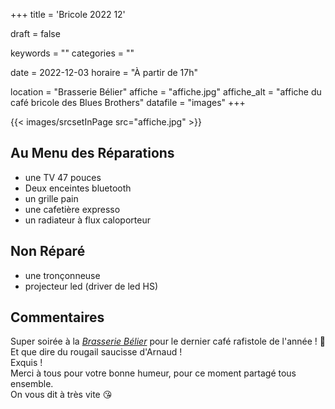 +++
title = 'Bricole 2022 12'

draft = false

keywords =  ""
categories = ""

date = 2022-12-03
horaire = "À partir de 17h"

location = "Brasserie Bélier"
affiche = "affiche.jpg"
affiche_alt = "affiche du café bricole des Blues Brothers"
datafile = "images"
+++

<div class="w-1/6 mx-auto">
{{< images/srcsetInPage src="affiche.jpg" >}}
</div>

## Au Menu des Réparations
- une TV 47 pouces
- Deux enceintes bluetooth
- un grille pain
- une cafetière expresso
- un radiateur à flux caloporteur


## Non Réparé
- une tronçonneuse
- projecteur led (driver de led HS)
## Commentaires
Super soirée à la *[Brasserie Bélier](https://www.facebook.com/Stantobelier)* pour le dernier café rafistole de l'année ! 🤪  
Et que dire du rougail saucisse d'Arnaud !  
Exquis !  
Merci à tous pour votre bonne humeur, pour ce moment partagé tous ensemble.  
On vous dit à très vite 😘